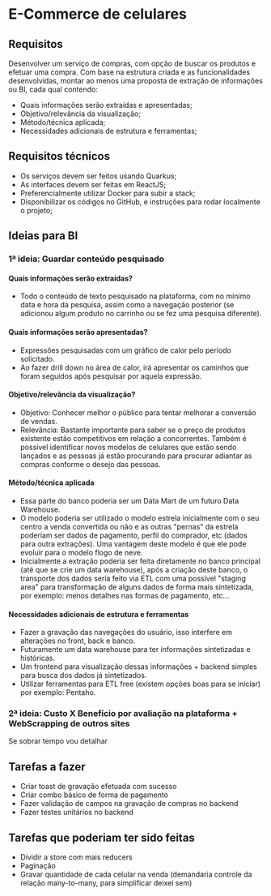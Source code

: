 # E-Commerce de celulares

## Requisitos
Desenvolver um serviço de compras, com opção de buscar os produtos e efetuar uma compra.
Com base na estrutura criada e as funcionalidades desenvolvidas, montar ao menos uma proposta de extração de informações ou BI, cada qual contendo:
- Quais informações serão extraídas e apresentadas;
- Objetivo/relevância da visualização;
- Método/técnica aplicada;
- Necessidades adicionais de estrutura e ferramentas;


## Requisitos técnicos
- Os serviços devem ser feitos usando Quarkus;
- As interfaces devem ser feitas em ReactJS;
- Preferencialmente utilizar Docker para subir a stack;
- Disponibilizar os códigos no GitHub, e instruções para rodar localmente o projeto;

## Ideias para BI

### 1ª ideia: Guardar conteúdo pesquisado
#### Quais informações serão extraídas?
- Todo o conteúdo de texto pesquisado na plataforma, com no mínimo data e hora da pesquisa, assim como a navegação posterior 
(se adicionou algum produto no carrinho ou se fez uma pesquisa diferente).
#### Quais informações serão apresentadas?
- Expressões pesquisadas com um gráfico de calor pelo período solicitado.
- Ao fazer drill down no área de calor, irá apresentar os caminhos que foram seguidos após pesquisar por aquela expressão.
#### Objetivo/relevância da visualização?
- Objetivo: Conhecer melhor o público para tentar melhorar a conversão de vendas.
- Relevância: Bastante importante para saber se o preço de produtos existente estão competitivos em relação a concorrentes.
Também é possível identificar novos modelos de celulares que estão sendo lançados e as pessoas já estão procurando para 
procurar adiantar as compras conforme o desejo das pessoas.
#### Método/técnica aplicada
- Essa parte do banco poderia ser um Data Mart de um futuro Data Warehouse.
- O modelo poderia ser utilizado o modelo estrela inicialmente com o seu centro a venda convertida ou não e as outras "pernas"
da estrela poderiam ser dados de pagamento, perfil do comprador, etc (dados para outra extrações). Uma vantagem deste modelo
é que ele pode evoluir para o modelo flogo de neve.
- Inicialmente a extração poderia ser feita diretamente no banco principal (até que se crie um data warehouse),
após a criação deste banco, o transporte dos dados seria feito via ETL com uma possível "staging area" para transformação
de alguns dados de forma mais sintetizada, por exemplo: menos detalhes nas formas de pagamento, etc...
#### Necessidades adicionais de estrutura e ferramentas
- Fazer a gravação das navegações do usuário, isso interfere em alterações no front, back e banco.
- Futuramente um data warehouse para ter informações sintetizadas e históricas.
- Um frontend para visualização dessas informações + backend simples para busca dos dados já sintetizados.
- Utilizar ferramentas para ETL free (existem opções boas para se iniciar) por exemplo: Pentaho.

### 2ª ideia: Custo X Benefício por avaliação na plataforma + WebScrapping de outros sites
Se sobrar tempo vou detalhar

## Tarefas a fazer
- Criar toast de gravação efetuada com sucesso
- Criar combo básico de forma de pagamento
- Fazer validação de campos na gravação de compras no backend
- Fazer testes unitários no backend

## Tarefas que poderiam ter sido feitas
- Dividir a store com mais reducers
- Paginação
- Gravar quantidade de cada celular na venda (demandaria controle da relação many-to-many, para simplificar deixei sem)